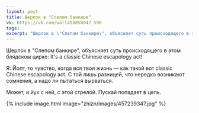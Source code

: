 ```yaml
---
layout: post
title: Шерлок в "Слепом банкире"
vk: https://vk.com/wall498858042_590
tags: 
excerpt: "Шерлок в \"Слепом банкире\", объясняет суть происходящего в этом блядском цирке: It's a classic Chinese escapology act!"
---
```

Шерлок в "Слепом банкире", объясняет суть происходящего в этом блядском цирке: It's a classic Chinese escapology act!

Я: Йопт, то чувство, когда вся твоя жизнь — как такой вот classic Chinese escapology act. С той лишь разницей, что нередко возникают сомнения, а надо ли пытаться вырваться. 

Может, и йух с ней, с этой стрелой. Пускай попадает в цель.

{% include image.html image="zhizn/images/457239347.jpg" %}